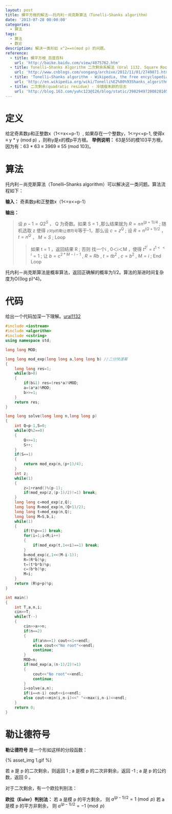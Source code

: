 ```yaml
---
layout: post
title: 模平方根的解法——托内利－尚克斯算法（Tonelli–Shanks algorithm）
date: '2013-07-28 00:00:00'
categories:
  - 算法
tags:
  - 算法
  - 数论
description: 解决一类形如 x^2==n(mod p) 的问题。
reference:
  - title: 模平方根_百度百科
    url: 'http://baike.baidu.com/view/4075762.htm'
  - title: Tonelli–Shanks Algorithm 二次剩余系解法 (Ural 1132. Square Root) - AC_Von
    url: 'http://www.cnblogs.com/vongang/archive/2012/11/01/2749871.html'
  - title: 'Tonelli–Shanks algorithm - Wikipedia, the free encyclopedia'
    url: 'http://en.wikipedia.org/wiki/Tonelli%E2%80%93Shanks_algorithm'
  - title: 二次剩余(quadratic residue) - 冷镜瘦朱颜的日志
    url: 'http://blog.163.com/yuhc123@126/blog/static/3982949720082810566615/'
---
```


# 定义

给定奇素数p和正整数x（1<=x<=p-1）, 如果存在一个整数y，1<=y<=p-1, 使得x ≡ y * y (mod p) ，则称y是x的模p平方根。
**举例说明：** 63是55的模103平方根，因为有：63 * 63 ≡ 3969 ≡ 55 (mod 103)。

# 算法

托内利－尚克斯算法（Tonelli–Shanks algorithm）可以解决这一类问题。算法流程如下：

**输入：** 奇素数p和正整数x（1<=x<=p-1）

**输出：**

> 设 $p-1 = Q2^S$ ， Q 为奇数。如果 S = 1 ,那么结果就为 $R = ±n^{(p+1)/4}$ ;
> 随机选取 z 使得 `z对p的勒让德符号`等于-1，那么设 $c = z^Q$ ;
> 设 $R = n^{(Q+1)/2}$ ， $t = n^Q$ ， $M=S$ ;
> Loop
> > 如果 t = 1 ，返回结果 R ;
> > 否则 找一个i , 0＜i＜M ，使得 $t^{2^i} = t^{1<<i} = 1$ ;
> > 让 $b = c^{2 * M-i-1}$ , $R = Rb$ , $t = tb^2$ , $c = b^2$ , $M = i$ ;
> End Loop

托内利－尚克斯算法是概率算法，返回正确解的概率为1/2。算法的渐进时间复杂度为O((log p)^4)。

# 代码

给出一个代码加深一下理解。[ural1132](http://acm.timus.ru/problem.aspx?space=1&num=1132)

```cpp
#include <iostream>
#include <algorithm>
#include <cstring>
using namespace std;

long long MOD;

long long mod_exp(long long a,long long b) //二分快速幂
{
    long long res=1;
    while(b>0)
    {
        if(b&1) res=(res*a)%MOD;
        a=(a*a)%MOD;
        b>>=1;
    }
    return res;
}

long long solve(long long n,long long p)
{
    int Q=p-1,S=0;
    while(Q%2==0)
    {
        Q>>=1;
        S++;
    }
    if(S==1)
    {
        return mod_exp(n,(p+1)/4);
    }
    int z;
    while(1)
    {
        z=1+rand()%(p-1);
        if(mod_exp(z,(p-1)/2)!=1) break;
    }
    long long c=mod_exp(z,Q);
    long long R=mod_exp(n,(Q+1)/2);
    long long t=mod_exp(n,Q);
    long long M=S,b,i;
    while(1)
    {
        if(t%p==1) break;
        for(i=1;i<M;i++)
        {
            if(mod_exp(t,1<<i)==1) break;
        }
        b=mod_exp(c,1<<(M-i-1));
        R=(R*b)%p;
        t=(t*b*b)%p;
        c=(b*b)%p;
        M=i;
    }
    return (R%p+p)%p;
}

int main()
{
    int T,a,n,i;
    cin>>T;
    while(T--)
    {
        cin>>a>>n;
        if(n==2)
        {
            if(a%n==1) cout<<1<<endl;
            else cout<<"No root"<<endl;
            continue;
        }
        MOD=n;
        if(mod_exp(a,(n-1)/2)!=1)
        {
            cout<<"No root"<<endl;
            continue;
        }
        i=solve(a,n);
        if(i==n-i) cout<<i<<endl;
        else cout<<min(i,n-i)<<" "<<max(i,n-i)<<endl;
    }
    return 0;
}
```

# 勒让德符号

**勒让德符号** 是一个形如这样的分段函数：

{% asset_img 1.gif %}

若 a 是 p 的二次剩余，则返回 1 ; a 是模 p 的二次非剩余，返回 -1 ; a 是 p 的公约数，返回 0 。

对于二次剩余，有一个欧拉判别法：

**欧拉（Euler）判别法：**
若 a 是模 p 的平方剩余， 则 $a^{(p-1)/2} = 1 \pmod{p}$
若 a 是模 p 的平方非剩余， 则 $a^{(p-1)/2} = -1 \pmod{p}$
